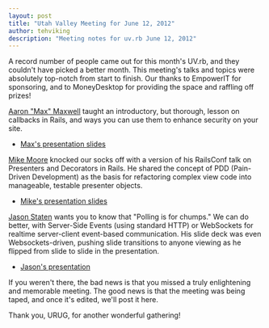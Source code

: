 ```yaml
---
layout: post
title: "Utah Valley Meeting for June 12, 2012"
author: tehviking
description: "Meeting notes for uv.rb June 12, 2012"
---
```

A record number of people came out for this month's UV.rb, and they couldn't have picked a better month. This meeting's talks and topics were absolutely top-notch from start to finish. Our thanks to EmpowerIT for sponsoring, and to MoneyDesktop for providing the space and raffling off prizes!

[Aaron "Max" Maxwell](http://github.com/aamax) taught an introductory, but thorough, lesson on callbacks in Rails, and ways you can use them to enhance security on your site.

- [Max's presentation slides](https://speakerdeck.com/u/aamax/p/ror-activerecord-callbacks)

[Mike Moore](http://github.com/blowmage) knocked our socks off with a version of his RailsConf talk on Presenters and Decorators in Rails. He shared the concept of PDD (Pain-Driven Development) as the basis for refactoring complex view code into manageable, testable presenter objects.

- [Mike's presentation slides](https://speakerdeck.com/u/blowmage/p/presenters-and-decorators-a-code-tour)

[Jason Staten](http://github.com/statenjason) wants you to know that "Polling is for chumps." We can do better, with Server-Side Events (using standard HTTP) or WebSockets for realtime server-client event-based communication. His slide deck was even Websockets-driven, pushing slide transitions to anyone viewing as he flipped from slide to slide in the presentation.

- [Jason's presentation](http://chumps.jxs.me/)

If you weren't there, the bad news is that you missed a truly enlightening and memorable meeting. The good news is that the meeting was being taped, and once it's edited, we'll post it here.

Thank you, URUG, for another wonderful gathering!